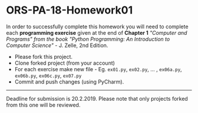 # ORS-PA-18-Homework01

In order to successfully complete this homework you will need to complete each
**programming exercise** given at the end of **Chapter 1** *"Computer and Programs"
from the book "Python Programming: An Introduction to Computer Science"* - J. Zelle, 2nd Edition.

* Please fork this project.
* Clone forked project (from your account)
* For each exercise make new file - Eg. `ex01.py`, `ex02.py`, ... , `ex06a.py`, `ex06b.py`, `ex06c.py`, `ex07.py`
* Commit and push changes (using PyCharm).

----

Deadline for submission is 20.2.2019.
Please note that only projects forked from this one will be reviewed.






